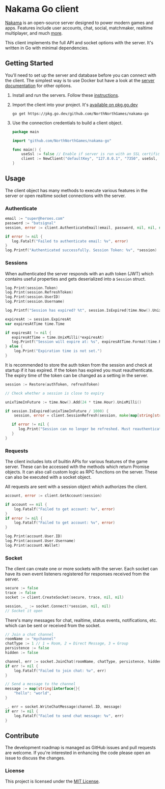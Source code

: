 # Nakama Go client

[Nakama](https://github.com/heroiclabs/nakama) is an open-source server designed to power modern games and apps.
Features include user accounts, chat, social, matchmaker, realtime multiplayer, and much [more](https://heroiclabs.com).

This client implements the full API and socket options with the server. It's written in Go with minimal dependencies.

## Getting Started

You'll need to set up the server and database before you can connect with the client. The simplest way is to use Docker
but have a look at the [server documentation](https://github.com/heroiclabs/nakama#getting-started) for other options.

1. Install and run the servers. Follow
   these [instructions](https://heroiclabs.com/docs/nakama/getting-started/install/docker/).

2. Import the client into your project.
   It's [available on pkg.go.dev](https://pkg.go.dev/github.com/NorthNorthGames/nakama-go)

   ```shell
   go get https://pkg.go.dev/github.com/NorthNorthGames/nakama-go
   ```

3. Use the connection credentials to build a client object.

   ```go
   package main

   import "github.com/NorthNorthGames/nakama-go"
   
   func main() {
	   useSsl := false // Enable if server is run with an SSL certificate
	   client := NewClient("defaultKey", "127.0.0.1", "7350", useSsl, nil, nil)
   }
   ```

## Usage

The client object has many methods to execute various features in the server or open realtime socket connections with
the server.

### Authenticate

```go
email := "super@heroes.com"
password := "batsignal"
session, error := client.AuthenticateEmail(email, password, nil, nil, nil)

if error != nil {
   log.Fatalf("Failed to authenticate email: %v", error)
}
log.Printf("Authenticated successfully. Session Token: %v", *session)
```

### Sessions

When authenticated the server responds with an auth token (JWT) which contains useful properties and gets deserialized
into a `Session` struct.

```go
log.Print(session.Token)
log.Print(session.RefreshToken)
log.Print(session.UserID)
log.Print(session.Username)

log.Printf("Session has expired? %t", session.IsExpired(time.Now().UnixMilli()/1000))

expiresAt := session.ExpiresAt
var expiresAtTime time.Time

if expiresAt != nil {
   expiresAtTime = time.UnixMilli(*expiresAt)
   log.Printf("Session will expire at: %s", expiresAtTime.Format(time.RFC3339))
} else {
    log.Print("Expiration time is not set.")
}
```

It is recommended to store the auth token from the session and check at startup if it has expired. If the token has
expired you must reauthenticate. The expiry time of the token can be changed as a setting in the server.

```go
session := Restore(authToken, refreshToken)

// Check whether a session is close to expiry

unixTimeInFuture := time.Now().Add(24 * time.Hour).UnixMilli()

if session.IsExpired(unixTimeInFuture / 1000) {
    session, error = client.SessionRefresh(session, make(map[string]string))

   if error != nil {
      log.Print("Session can no longer be refreshed. Must reauthenticate!")
   }
}
```

### Requests

The client includes lots of builtin APIs for various features of the game server. These can be accessed with the methods
which return Promise objects. It can also call custom logic as RPC functions on the server. These can also be executed
with a socket object.

All requests are sent with a session object which authorizes the client.

```go
account, error := client.GetAccount(session)

if account == nil {
    log.Fatalf("Failed to get account: %v", error)
}
if error != nil {
    log.Fatalf("Failed to get account: %v", error)
}

log.Print(account.User.ID)
log.Print(account.User.Username)
log.Print(account.Wallet)
```

### Socket

The client can create one or more sockets with the server. Each socket can have its own event listeners registered for
responses received from the server.

```go
secure := false
trace := false
socket := client.CreateSocket(secure, trace, nil, nil)

session, _ := socket.Connect(*session, nil, nil)
// Socket it open
```

There's many messages for chat, realtime, status events, notifications, etc. which can be sent or received from the socket.

```go
// Join a chat channel
roomName := "mychannel"
chatType := 1 // 1 = Room, 2 = Direct Message, 3 = Group
persistence := false
hidden := false

channel, err := socket.JoinChat(roomName, chatType, persistence, hidden)
if err != nil {
    log.Fatalf("Failed to join chat: %v", err)
}

// Send a message to the channel
message := map[string]interface{}{
    "hello": "world",
}

_, err = socket.WriteChatMessage(channel.ID, message)
if err != nil {
    log.Fatalf("Failed to send chat message: %v", err)
}
```

## Contribute

The development roadmap is managed as GitHub issues and pull requests are welcome. If you're interested in enhancing the code please open an issue to discuss the changes.

### License

This project is licensed under the [MIT License](https://github.com/NorthNorthGames/nakama-go/blob/main/LICENSE).
